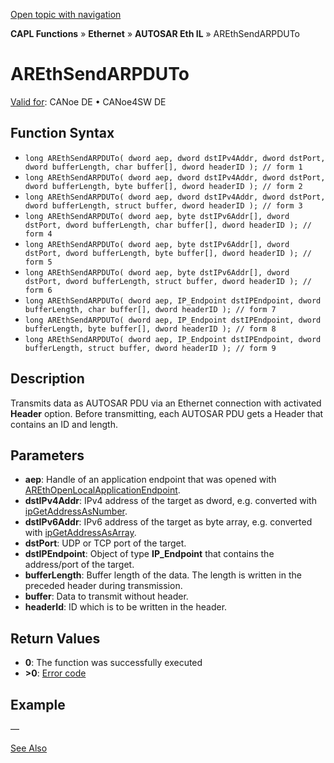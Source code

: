 [Open topic with navigation](../../../../../../CANoeDEFamily.htm#Topics/CAPLFunctions/IP/AUTOSARethIL/Functions/CAPLfunctionAREthSendARPDUTo.md)

**CAPL Functions** » **Ethernet** » **AUTOSAR Eth IL** » AREthSendARPDUTo

# AREthSendARPDUTo

[Valid for](../../../../Shared/FeatureAvailability.md): CANoe DE • CANoe4SW DE

## Function Syntax

- `long AREthSendARPDUTo( dword aep, dword dstIPv4Addr, dword dstPort, dword bufferLength, char buffer[], dword headerID ); // form 1`
- `long AREthSendARPDUTo( dword aep, dword dstIPv4Addr, dword dstPort, dword bufferLength, byte buffer[], dword headerID ); // form 2`
- `long AREthSendARPDUTo( dword aep, dword dstIPv4Addr, dword dstPort, dword bufferLength, struct buffer, dword headerID ); // form 3`
- `long AREthSendARPDUTo( dword aep, byte dstIPv6Addr[], dword dstPort, dword bufferLength, char buffer[], dword headerID ); // form 4`
- `long AREthSendARPDUTo( dword aep, byte dstIPv6Addr[], dword dstPort, dword bufferLength, byte buffer[], dword headerID ); // form 5`
- `long AREthSendARPDUTo( dword aep, byte dstIPv6Addr[], dword dstPort, dword bufferLength, struct buffer, dword headerID ); // form 6`
- `long AREthSendARPDUTo( dword aep, IP_Endpoint dstIPEndpoint, dword bufferLength, char buffer[], dword headerID ); // form 7`
- `long AREthSendARPDUTo( dword aep, IP_Endpoint dstIPEndpoint, dword bufferLength, byte buffer[], dword headerID ); // form 8`
- `long AREthSendARPDUTo( dword aep, IP_Endpoint dstIPEndpoint, dword bufferLength, struct buffer, dword headerID ); // form 9`

## Description

Transmits data as AUTOSAR PDU via an Ethernet connection with activated **Header** option. Before transmitting, each AUTOSAR PDU gets a Header that contains an ID and length.

## Parameters

- **aep**: Handle of an application endpoint that was opened with [AREthOpenLocalApplicationEndpoint](CAPLfunctionAREthOpenLocalApplicationEndpoint.md).
- **dstIPv4Addr**: IPv4 address of the target as dword, e.g. converted with [ipGetAddressAsNumber](../../../TCPIPAPI/Functions/CAPLfunctionIPGetAddressAsNumber.md).
- **dstIPv6Addr**: IPv6 address of the target as byte array, e.g. converted with [ipGetAddressAsArray](../../../TCPIPAPI/Functions/CAPLfunctionIPGetAddressAsArray.md).
- **dstPort**: UDP or TCP port of the target.
- **dstIPEndpoint**: Object of type **IP_Endpoint** that contains the address/port of the target.
- **bufferLength**: Buffer length of the data. The length is written in the preceded header during transmission.
- **buffer**: Data to transmit without header.
- **headerId**: ID which is to be written in the header.

## Return Values

- **0**: The function was successfully executed
- **>0**: [Error code](../CAPLfunctionsAREthILErrorCodes.md)

## Example

—

[See Also](javascript:void(0);)

